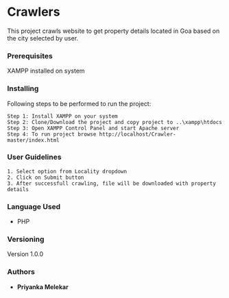 # Crawlers

This project crawls website to get property details located in Goa based on the city selected by user.

### Prerequisites

XAMPP installed on system


### Installing

Following steps to be performed to run the project:

```
Step 1: Install XAMPP on your system
Step 2: Clone/Download the project and copy project to ..\xampp\htdocs
Step 3: Open XAMPP Control Panel and start Apache server
Step 4: To run project browse http://localhost/Crawler-master/index.html

```

### User Guidelines

```
1. Select option from Locality dropdown
2. Click on Submit button
3. After successfull crawling, file will be downloaded with property details

```

### Language Used

* PHP

### Versioning

Version 1.0.0

### Authors

* **Priyanka Melekar**

